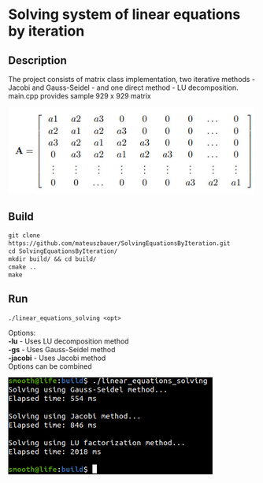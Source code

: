 # Solving system of linear equations by iteration

## Description
The project consists of matrix class implementation, two iterative methods - Jacobi and Gauss-Seidel - and one direct method - LU decomposition.\
main.cpp provides sample 929 x 929 matrix

<img src="https://github.com/mateuszbauer/SolvingEquationsByIteration/blob/master/images/1.jpg" width="500">


## Build
```
git clone https://github.com/mateuszbauer/SolvingEquationsByIteration.git
cd SolvingEquationsByIteration/
mkdir build/ && cd build/
cmake ..
make
```
## Run
```
./linear_equations_solving <opt>
```
Options:\
**-lu** - Uses LU decomposition method\
**-gs** - Uses Gauss-Seidel method\
**-jacobi** - Uses Jacobi method\
Options can be combined

<img src="https://github.com/mateuszbauer/SolvingEquationsByIteration/blob/master/images/2.jpg">
